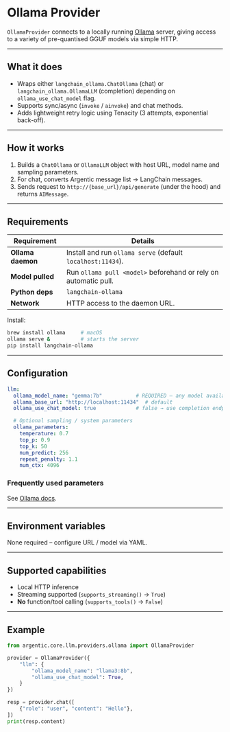 # Ollama Provider

`OllamaProvider` connects to a locally running [Ollama](https://github.com/jmorganca/ollama) server, giving access to a variety of pre-quantised GGUF models via simple HTTP.

---

## What it does
* Wraps either `langchain_ollama.ChatOllama` (chat) or `langchain_ollama.OllamaLLM` (completion) depending on `ollama_use_chat_model` flag.
* Supports sync/async (`invoke` / `ainvoke`) and chat methods.
* Adds lightweight retry logic using Tenacity (3 attempts, exponential back-off).

---

## How it works
1. Builds a `ChatOllama` or `OllamaLLM` object with host URL, model name and sampling parameters.
2. For chat, converts Argentic message list → LangChain messages.
3. Sends request to `http://{base_url}/api/generate` (under the hood) and returns `AIMessage`.

---

## Requirements
| Requirement | Details |
|-------------|---------|
| **Ollama daemon** | Install and run `ollama serve` (default `localhost:11434`). |
| **Model pulled** | Run `ollama pull <model>` beforehand or rely on automatic pull. |
| **Python deps** | `langchain-ollama` |
| **Network** | HTTP access to the daemon URL. |

Install:
```bash
brew install ollama     # macOS
ollama serve &          # starts the server
pip install langchain-ollama
```

---

## Configuration
```yaml
llm:
  ollama_model_name: "gemma:7b"           # REQUIRED – any model available in Ollama hub
  ollama_base_url: "http://localhost:11434"  # default
  ollama_use_chat_model: true             # false → use completion endpoint

  # Optional sampling / system parameters
  ollama_parameters:
    temperature: 0.7
    top_p: 0.9
    top_k: 50
    num_predict: 256
    repeat_penalty: 1.1
    num_ctx: 4096
```

### Frequently used parameters
See [Ollama docs](https://github.com/jmorganca/ollama/blob/main/docs/modelfile.md#valid-parameters).

---

## Environment variables
None required – configure URL / model via YAML.

---

## Supported capabilities
* Local HTTP inference
* Streaming supported (`supports_streaming()` → `True`)
* **No** function/tool calling (`supports_tools()` → `False`)

---

## Example
```python
from argentic.core.llm.providers.ollama import OllamaProvider

provider = OllamaProvider({
    "llm": {
        "ollama_model_name": "llama3:8b",
        "ollama_use_chat_model": True,
    }
})

resp = provider.chat([
    {"role": "user", "content": "Hello"},
])
print(resp.content)
``` 